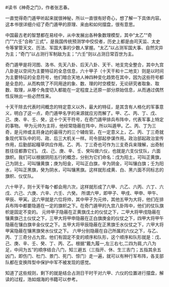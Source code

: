 #读书《神奇之门》，作者张志春。

一直觉得奇门遁甲听起来就很神秘，所以一直很有好奇心，想了解一下具体内容。这本书很详细介绍了奇门遁甲的原理、来由和如何摆盘，很有意思。

中国最古老的智慧都在易经中，从中发展出各种象数理模型，其中“太乙”“奇门”“六壬”合称“三式”，是我国传统预测学中佼佼者，历史上都是由司天监、太史令等掌管天文、历法、军国大事的少数人掌握。“太乙”以占测军国大事、自然灾异为主；“奇门”以占测行军制敌为主；“六壬”则以占测日常百世为主。

奇门遁甲是将河图、洛书、先天八卦、后天八卦、天干、地支完全整合，其中九宫八卦是以空间为主要特征的全息信息，六十甲子（十天干和十二地支）则是以时间为主要特征的全息符号，他们暗合天地人神四种变化趋势在其中，因为这些符号都是全息的，从而构筑了不同用途的象、数、理的时空模型，无论研究者取象、取数、取理，从哪个角度切入都能在一定程度上还原一部分原始信息，从而通过偶然性反映出一些必然性来。

十天干除去代表时间概念的特定意义以外，最大的特征，是其含有人格化的军事意义，明白了这一点，奇门遁甲名字的来源就应刃而解了。甲、乙、丙、丁、戊、己、庚、辛、壬、癸，这十个天干符号，在奇门遁甲排兵布阵中，代表军事上特定的事物。
甲为元帅为主将，他经常隐蔽在阵中，所以叫遁甲。乙、丙、丁为三奇，是元帅或主将身边的最得力的三个辅佐官。在一定意义上，乙、丙、丁三奇就象现代军队中的司、政、后三大机关一样。司令部起參谋作用。政治部起政治宣传作用，后勤部起糧草供应作用。乙、丙、丁三奇也可作为三支奇兵来理解，出奇制胜往往都靠它们。
戊、己、庚、辛、壬、癸叫做六仪，也就是六支仪仗队，六面旗帜。我们可以根据阴阳五行的概念，分别为它们命名：戊为阳土，可叫正黄旗，己为阴土，可叫镶黄旗；庚为阳金，可叫正白旗，辛为阴金，可叫镶白旗；壬为阳水，可叫正黑旗，癸为阴水，可叫镶黑旗。这样就形成黄、白、黑六面不同标志的旗帜、仪仗队。

六十甲子，则十天干每个都会用六次，这样就形成了六甲、六乙、六丙、六丁、六戊、六己、六庚、六辛、六壬、六癸。
所谓六甲，即甲子、甲戌、甲申、甲午、甲辰、甲寅。这六甲就是六位将帅，其中甲子为元帅，其他五甲为大将，他们在排兵布阵中都要隐遁在一定的旗帜之下。在奇门遁甲的九宫八卦阵中，他们的仗队旗帜是固定不变的。
元帅甲子隐蔽在正黄旗戊土的仪仗之下，二甲大将甲戌隐蔽在镶黄旗己土仪仗之下，三甲大将甲申隐蔽在正白旗庚金的仪仗之下，四甲大将甲午隐蔽在镶白旗辛金仪仗之下。五甲大将甲辰隐蔽在正黑旗壬水仪仗之下，六甲大将甲寅隐蔽在镶黑旗癸水仪仗之下。
六甲分别隐蔽在自己所属的六仪之下，与乙、丙、丁三奇分占九宫。他们有固定不变的顺序和队形，这个顺序和队形就是：戊、己、庚、辛、壬、癸、丁、丙、乙。根据“戴九履一,左三右七,二四为肩,六八为足，中间为五”的顺序结合八门，知三避五（三指开、休、生三吉门；五指其余五凶门，即伤门、杜门、景门、死门、惊门）走一遍，就可以有种行军布阵，各支部队都在变换阵型中保护中军不被发现的感觉。

知道了这些规则，剩下的就是结合占测日干时干对六甲、六仪的位置进行摆盘，解读的过程，浩如烟海的书籍可以参考。